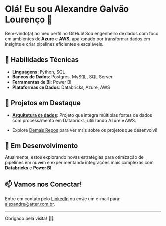 # Olá! Eu sou Alexandre Galvão Lourenço 👋

Bem-vindo(a) ao meu perfil no GitHub! Sou engenheiro de dados com foco em ambientes de **Azure** e **AWS**, 
apaixonado por transformar dados em insights e criar pipelines eficientes e escaláveis.

## 🔧 Habilidades Técnicas

- **Linguagens**: Python, SQL
- **Bancos de Dados**: Postgres, MySQL, SQL Server
- **Ferramentas de BI**: Power BI
- **Plataformas de Dados**: Databricks, Azure, AWS

## 🚀 Projetos em Destaque

- **[Arquitetura de dados](https://github.com/otalxandao/arquitetura_aplicacao)**: Projeto que integra múltiplas fontes de dados com processamento em Databricks, utilizando Azure e AWS.

- Explore [Demais Repos](https://github.com/otalxandao?tab=repositories) para ver mais sobre os projetos que desenvolvi!

## 🌱 Em Desenvolvimento

Atualmente, estou explorando novas estratégias para otimização de pipelines em nuvem e experimentando integrações mais complexas com **Databricks** e **Power BI**.

## 📫 Vamos nos Conectar!

Entre em contato pelo [LinkedIn](link) ou envie um e-mail para: alexandre@atter.com.br.

---

Obrigado pela visita! 👀✨
